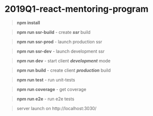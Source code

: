 # 2019Q1-react-mentoring-program

> **npm install**

> **npm run ssr-build** - create ***ssr*** build

> **npm run ssr-prod** - launch production ssr

> **npm run ssr-dev** - launch development ssr

> **npm run dev** - start client ***development*** mode

> **npm run build** - create client ***production*** build

> **npm run test** - run unit-tests

> **npm run coverage** - get coverage 

> **npm run e2e** - run e2e tests

> server launch on http://localhost:3030/